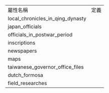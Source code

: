 <table><tr><td>屬性名稱</td><td>定義</td></tr><tr>
                <td>local_chronicles_in_qing_dynasty</td>
                <td></td>
            </tr><tr>
                <td>japan_officials</td>
                <td></td>
            </tr><tr>
                <td>officials_in_postwar_period</td>
                <td></td>
            </tr><tr>
                <td>inscriptions</td>
                <td></td>
            </tr><tr>
                <td>newspapers</td>
                <td></td>
            </tr><tr>
                <td>maps</td>
                <td></td>
            </tr><tr>
                <td>taiwanese_governor_office_files</td>
                <td></td>
            </tr><tr>
                <td>dutch_formosa</td>
                <td></td>
            </tr><tr>
                <td>field_researches</td>
                <td></td>
            </tr></table>